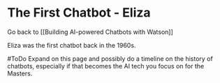 # The First Chatbot - Eliza

Go back to [[Building AI-powered Chatbots with Watson]]

Eliza was the first chatbot back in the 1960s.

#ToDo Expand on this page and possibly do a timeline on the history of chatbots, especially if that becomes the AI tech you focus on for the Masters.